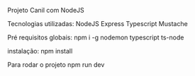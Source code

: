 Projeto Canil com NodeJS

Tecnologias utilizadas:
NodeJS
Express
Typescript
Mustache

Pré requisitos globais:
npm i -g nodemon typescript ts-node

instalação:
npm install

Para rodar o projeto
npm run dev

